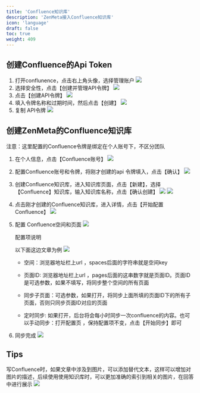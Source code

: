 ```yaml
---
title: 'Confluence知识库'
description: 'ZenMeta接入Confluence知识库'
icon: 'language'
draft: false
toc: true
weight: 409
---
```



## 创建Confluence的Api Token

1. 打开conflunence，点击右上角头像，选择管理账户
![](/imgs/confluence1.png)
2. 选择安全性，点击【创建并管理API令牌】
![](/imgs/confluence2.png)
3. 点击【创建API令牌】
![](/imgs/confluence3.png)
4. 填入令牌名称和过期时间，然后点击【创建】
![](/imgs/confluence4.png)
5. 复制 API令牌
![](/imgs/confluence5.png)

## 创建ZenMeta的Confluence知识库
注意：这里配置的Confluence令牌是绑定在个人账号下，不区分团队
1. 在个人信息，点击【Confluence账号】
![](/imgs/confluence6.png)  
2. 配置Confluence账号和令牌，将刚才创建的api 令牌填入，点击【确认】
![](/imgs/confluence7.png)  

3. 创建Confluence知识库，进入知识库页面，点击【新建】，选择【Confluence】知识库，输入知识库名称，点击【确认创建】
![](/imgs/confluence8.png)
![](/imgs/confluence9.png)
4. 点击刚才创建的Confluence知识库，进入详情，点击【开始配置Confluence】
![](/imgs/confluence10.png)
5. 配置 Confluence空间和页面
![](/imgs/confluence11.png)
   
   配置项说明
   
   以下面这边文章为例
   ![](/imgs/confluence12.png)
   - 空间：浏览器地址栏上url ，spaces后面的字符串就是空间key
   
   - 页面ID: 浏览器地址栏上url ，pages后面的这串数字就是页面ID。页面ID是可选参数，如果不填写，将同步整个空间的所有页面
   
   - 同步子页面：可选参数，如果打开，将同步上面所填的页面ID下的所有子页面，否则只同步页面ID对应的页面
   
   - 定时同步: 如果打开，后台将会每小时同步一次confluence的内容。也可以手动同步：打开配置页 ，保持配置项不变，点击【开始同步】即可  
6. 同步完成
   ![](/imgs/confluence13.png)
## Tips
写Confluence时，如果文章中涉及到图片，可以添加替代文本，这样可以增加对图片的描述，后续使用使用知识库时，可以更加准确的索引到相关的图片，在回答中进行展示
![](/imgs/confluence14.png)
